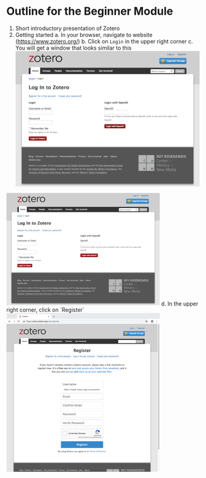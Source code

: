 # Outline for the Beginner Module

1. Short introductory presentation of Zotero
2. Getting started
a. In your browser, navigate to website (https://www.zotero.org/)
b. Click on `Login` in the upper right corner
c. You will get a window that looks similar to this
![Zotero.org login page](https://github.com/arockenberger/zotero_workshop/blob/master/images/snapshot_zotero_login.png)
<img src="/images/snapshot_zotero_login.png" alt="Zotero.org login page" width="400"/>
d. In the upper right corner, click on `Register`  
<img src="/images/snapshot_zotero_register.png" alt="Zotero.org register form" width="400"/>
  
  
<!--stackedit_data:
eyJoaXN0b3J5IjpbMTM5MDEwNDc1NF19
-->